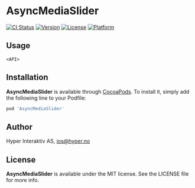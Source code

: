 # AsyncMediaSlider

[![CI Status](http://img.shields.io/travis/hyperoslo/AsyncMediaSlider.svg?style=flat)](https://travis-ci.org/hyperoslo/AsyncMediaSlider)
[![Version](https://img.shields.io/cocoapods/v/AsyncMediaSlider.svg?style=flat)](http://cocoadocs.org/docsets/AsyncMediaSlider)
[![License](https://img.shields.io/cocoapods/l/AsyncMediaSlider.svg?style=flat)](http://cocoadocs.org/docsets/AsyncMediaSlider)
[![Platform](https://img.shields.io/cocoapods/p/AsyncMediaSlider.svg?style=flat)](http://cocoadocs.org/docsets/AsyncMediaSlider)

## Usage

```objc
<API>
```

## Installation

**AsyncMediaSlider** is available through [CocoaPods](http://cocoapods.org). To install
it, simply add the following line to your Podfile:

```ruby
pod 'AsyncMediaSlider'
```

## Author

Hyper Interaktiv AS, ios@hyper.no

## License

**AsyncMediaSlider** is available under the MIT license. See the LICENSE file for more info.
